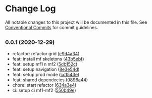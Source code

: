 # Change Log

All notable changes to this project will be documented in this file.
See [Conventional Commits](https://conventionalcommits.org) for commit guidelines.

## <small>0.0.1 (2020-12-29)</small>

* refactor: refactor grid ([e9d4a34](https://github.com/gmahechas/erp/commit/e9d4a34))
* feat: install mf skeletons ([43b5ebf](https://github.com/gmahechas/erp/commit/43b5ebf))
* feat: setup mf1 n mf2 ([5db152c](https://github.com/gmahechas/erp/commit/5db152c))
* feat: setup navigation ([8e3e54d](https://github.com/gmahechas/erp/commit/8e3e54d))
* feat: setup prod mode ([cc1543e](https://github.com/gmahechas/erp/commit/cc1543e))
* feat: shared dependecies ([0896a44](https://github.com/gmahechas/erp/commit/0896a44))
* chore: start refactor ([634a3e4](https://github.com/gmahechas/erp/commit/634a3e4))
* ci: setup ci mf1-mf2 ([550b49e](https://github.com/gmahechas/erp/commit/550b49e))
